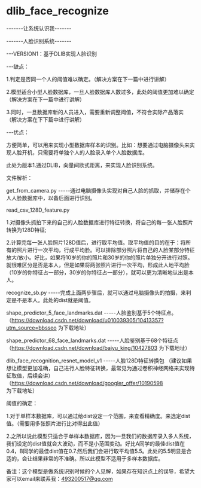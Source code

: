 # dlib_face_recognize
-------让系统认识我-------

-------人脸识别系统-------

---VERSION1：基于DLIB实现人脸识别

---缺点： 

1.判定是否同一个人的阈值难以确定。（解决方案在下一篇中进行讲解）

2.模型适合小型人脸数据库，一旦人脸数据库人数过多，此处的阈值更加难以确定 （解决方案在下一篇中进行讲解）

3.同时，一旦数据库新的人员进入，需要重新调整阈值，不符合实际产品落实 （解决方案在下下篇中进行讲解）

---优点：

方便简单，可以用来实现小型数据库样本的识别。比如：想要通过电脑摄像头来实现人脸开机，只需要将单独个人的人脸录入单个人脸数据库。


此处为版本1.通过DLIB，向量间欧式距离，来实现人脸识别系统。

文件解析：

get_from_camera.py  -----通过电脑摄像头实现对自己人脸的抓取，并储存在个人人脸数据库中，以备后面进行识别。

read_csv_128D_feature.py 

1.对摄像头抓拍下来的自己的人脸数据库进行特征转换，将自己的每一张人脸照片转换为128D特征;

2.计算完每一张人脸照片128D值后，进行取平均值。取平均值的目的在于：将所有的照片进行一次平均，行成平均脸。可以排除部分照片将自己的人脸某部分特征放大/放小。好比，如果将10岁的你的照片和30岁的你的照片单独分开进行对照。就很难区分是否是本人，但是如果将两张照片进行一次平均，形成此人地平均脸（10岁的你特征占一部分，30岁的你特征占一部分），就可以更为清晰地认出是本人。
			 
			
			 
recognize_sb.py     -----完成上面两步骤后，就可以通过电脑摄像头的拍摄，来判定是不是本人。此处的dist就是阈值。

shape_predictor_5_face_landmarks.dat  -----人脸鉴别基于5个特征点。（https://download.csdn.net/download/u010039305/10413357?utm_source=bbsseo 为下载地址）

shape_predictor_68_face_landmarks.dat -----人脸鉴别基于68个特征点（https://download.csdn.net/download/baiyu_king/10427803 为下载地址）

dlib_face_recognition_resnet_model_v1 -----人脸128D特征转换包 （建议如果想让模型更加准确，自己进行人脸特征转换，最常见为通过卷积神经网络来实现特征取值，后续会讲）（https://download.csdn.net/download/googler_offer/10190598  为下载地址）


阈值的确定：

1.对于单样本数据库，可以通过给dist设定一个范围，来查看精确度。来选定dist值。（需要用多张照片进行比对得出此值）

2.之所以说此模型只适合于单样本数据库，因为一旦我们的数据库录入多人系统， 我们设定的dist值就会大波动，而不是小范围变动。好比A同学的最佳dist值在0.4，B同学的最佳dist值在0.7.然后我们会进行取平均值5.5。此处的5.5明显是合适的，会让结果非常的不准确。所以此模型不适用于多样本数据库。
			
备注：这个模型是做系统识别时候的个人见解，如果存在知识点上的误导，希望大家可以email来联系我：493200517@qq.com
